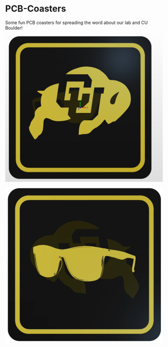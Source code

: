 # PCB-Coasters
Some fun PCB coasters for spreading the word about our lab and CU Boulder!

![Buff-prime-coaster-top](/Photos/Buff-Prime-Coaster/Buff-Prime-Coaster-Top.png)

![Buff-prime-coaster-top](/Photos/Buff-Prime-Coaster/Buff-Prime-Coaster-Bottom.png)
